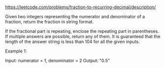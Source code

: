https://leetcode.com/problems/fraction-to-recurring-decimal/description/

Given two integers representing the numerator and denominator of a fraction, return the fraction in string format.

If the fractional part is repeating, enclose the repeating part in parentheses.
If multiple answers are possible, return any of them.
It is guaranteed that the length of the answer string is less than 104 for all the given inputs.

Example 1:

Input: numerator = 1, denominator = 2
Output: "0.5"